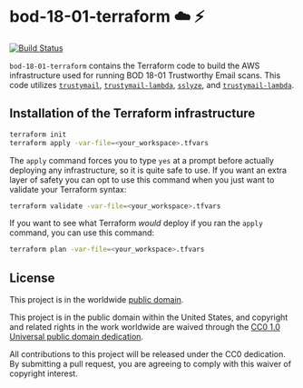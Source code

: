 # bod-18-01-terraform :cloud: :zap: #

[![Build Status](https://travis-ci.com/dhs-ncats/bod-18-01-terraform.svg?branch=develop)](https://travis-ci.com/dhs-ncats/bod-18-01-terraform)

`bod-18-01-terraform` contains the Terraform code to build the AWS
infrastructure used for running BOD 18-01 Trustworthy Email scans.
This code utilizes
[`trustymail`](https://github.com/dhs-ncats/trustymail),
[`trustymail-lambda`](https://github.com/dhs-ncats/trustymail-lambda),
[`sslyze`](https://github.com/nabla-c0d3/sslyze), and
[`trustymail-lambda`](https://github.com/dhs-ncats/sslyze-lambda).

## Installation of the Terraform infrastructure ##

```bash
terraform init
terraform apply -var-file=<your_workspace>.tfvars
```

The `apply` command forces you to type `yes` at a prompt before
actually deploying any infrastructure, so it is quite safe to use.  If
you want an extra layer of safety you can opt to use this command when
you just want to validate your Terraform syntax:
```bash
terraform validate -var-file=<your_workspace>.tfvars
```

If you want to see what Terraform *would* deploy if you ran the
`apply` command, you can use this command:
```bash
terraform plan -var-file=<your_workspace>.tfvars
```

## License ##

This project is in the worldwide [public domain](LICENSE.md).

This project is in the public domain within the United States, and
copyright and related rights in the work worldwide are waived through
the [CC0 1.0 Universal public domain
dedication](https://creativecommons.org/publicdomain/zero/1.0/).

All contributions to this project will be released under the CC0
dedication. By submitting a pull request, you are agreeing to comply
with this waiver of copyright interest.
